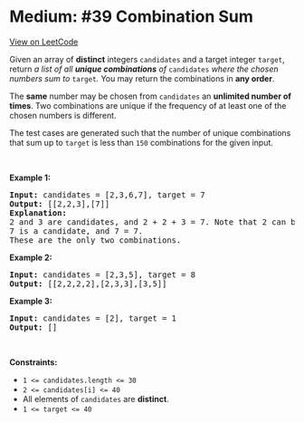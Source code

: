 
Medium: #39 Combination Sum
=======================
[View on LeetCode](https://leetcode.com/problems/combination-sum/)
</hr>
<p>Given an array of <strong>distinct</strong> integers <code>candidates</code> and a target integer <code>target</code>, return <em>a list of all <strong>unique combinations</strong> of </em><code>candidates</code><em> where the chosen numbers sum to </em><code>target</code><em>.</em> You may return the combinations in <strong>any order</strong>.</p>

<p>The <strong>same</strong> number may be chosen from <code>candidates</code> an <strong>unlimited number of times</strong>. Two combinations are unique if the <span data-keyword="frequency-array">frequency</span> of at least one of the chosen numbers is different.</p>

<p>The test cases are generated such that the number of unique combinations that sum up to <code>target</code> is less than <code>150</code> combinations for the given input.</p>

<p>&nbsp;</p>
<p><strong class="example">Example 1:</strong></p>

<pre>
<strong>Input:</strong> candidates = [2,3,6,7], target = 7
<strong>Output:</strong> [[2,2,3],[7]]
<strong>Explanation:</strong>
2 and 3 are candidates, and 2 + 2 + 3 = 7. Note that 2 can be used multiple times.
7 is a candidate, and 7 = 7.
These are the only two combinations.
</pre>

<p><strong class="example">Example 2:</strong></p>

<pre>
<strong>Input:</strong> candidates = [2,3,5], target = 8
<strong>Output:</strong> [[2,2,2,2],[2,3,3],[3,5]]
</pre>

<p><strong class="example">Example 3:</strong></p>

<pre>
<strong>Input:</strong> candidates = [2], target = 1
<strong>Output:</strong> []
</pre>

<p>&nbsp;</p>
<p><strong>Constraints:</strong></p>

<ul>
	<li><code>1 &lt;= candidates.length &lt;= 30</code></li>
	<li><code>2 &lt;= candidates[i] &lt;= 40</code></li>
	<li>All elements of <code>candidates</code> are <strong>distinct</strong>.</li>
	<li><code>1 &lt;= target &lt;= 40</code></li>
</ul>

